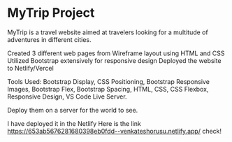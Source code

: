 # MyTrip Project 


MyTrip is a travel website aimed at travelers looking for a multitude of adventures in different cities. 

Created 3 different web pages from Wireframe layout using HTML and CSS
Utilized Bootstrap extensively for responsive design
Deployed the website to Netlify/Vercel

Tools Used:
Bootstrap Display,
CSS Positioning,
Bootstrap Responsive Images,
Bootstrap Flex,
Bootstrap Spacing,
HTML,
CSS, 
CSS Flexbox,
Responsive Design,
VS Code Live Server.

Deploy them on a server for the world to see.

I have deployed it in the Netlify  Here is the link https://653ab5676281680398eb0fdd--venkateshorusu.netlify.app/ check!

